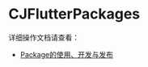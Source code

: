 # CJFlutterPackages
详细操作文档请查看：

* [Package的使用、开发与发布](https://dvlproad.github.io/Flutter/6进阶/Package的使用、开发与发布/)

